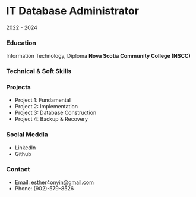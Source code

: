 # IT Database Administrator
2022 - 2024

### Education
Information Technology, Diploma 
  **Nova Scotia Community College (NSCC)**

### Technical & Soft Skills

### Projects
- Project 1: Fundamental
- Project 2: Implementation
- Project 3: Database Construction
- Project 4: Backup & Recovery

### Social Meddia
- LinkedIn
- Github

### Contact
- Email: esther4onyin@gmail.com
- Phone: (902)-579-8526

